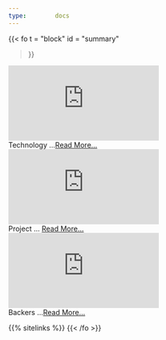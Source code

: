 ```yaml
---
type:        docs
---
```

{{< fo t = "block" 
    id   = "summary" 
>}}
<!-- markdownlint-disable MD025 -->

<div class="ui stackable horizontal segments">

  <div class="ui blue segment">
  <iframe src="https://player.vimeo.com/video/755662848?h=f9146636bd&autoplay=0&loop=0&quality=540p&responsive=1"
  title="Tech" frameborder="0" allow="autoplay; fullscreen; picture-in-picture" allowfullscreen></iframe>
  <div class="ui bottom attached message">Technology ...<a href="/specifications">Read More...</a></div>
  </div>

  <div class="ui purple segment">
    <iframe src="https://player.vimeo.com/video/754810227?h=f9146636bd&autoplay=0&loop=0&quality=540p&responsive=1"
  title="Tech" frameborder="0" allow="autoplay; fullscreen; picture-in-picture" allowfullscreen></iframe>
  <div class="ui bottom attached message">Project ... <a href="/project/introduction">Read More...</a></div>
  </div>

  <div class="ui olive segment">
    <iframe src="https://player.vimeo.com/video/755661985?h=f9146636bd&autoplay=0&loop=0&quality=540p&responsive=1"
  title="Tech" frameborder="0" allow="autoplay; fullscreen; picture-in-picture" allowfullscreen></iframe>

  <div class="ui bottom attached message">Backers ...<a href="/backers">Read More...</a></div>

  </div>
</div>

{{% sitelinks %}}
{{< /fo >}}
